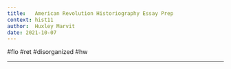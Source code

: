 ```yaml
---
title:   American Revolution Historiography Essay Prep
context: hist11
author:  Huxley Marvit
date: 2021-10-07
---
```


#flo #ret  #disorganized  #hw 

***
